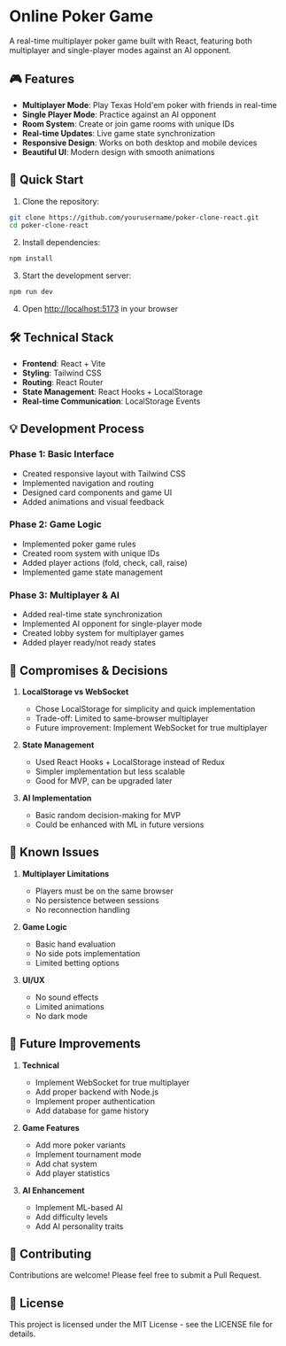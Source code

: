 # Online Poker Game

A real-time multiplayer poker game built with React, featuring both multiplayer and single-player modes against an AI opponent.

## 🎮 Features

- **Multiplayer Mode**: Play Texas Hold'em poker with friends in real-time
- **Single Player Mode**: Practice against an AI opponent
- **Room System**: Create or join game rooms with unique IDs
- **Real-time Updates**: Live game state synchronization
- **Responsive Design**: Works on both desktop and mobile devices
- **Beautiful UI**: Modern design with smooth animations

## 🚀 Quick Start

1. Clone the repository:
```bash
git clone https://github.com/yourusername/poker-clone-react.git
cd poker-clone-react
```

2. Install dependencies:
```bash
npm install
```

3. Start the development server:
```bash
npm run dev
```

4. Open [http://localhost:5173](http://localhost:5173) in your browser

## 🛠️ Technical Stack

- **Frontend**: React + Vite
- **Styling**: Tailwind CSS
- **Routing**: React Router
- **State Management**: React Hooks + LocalStorage
- **Real-time Communication**: LocalStorage Events

## 💡 Development Process

### Phase 1: Basic Interface
- Created responsive layout with Tailwind CSS
- Implemented navigation and routing
- Designed card components and game UI
- Added animations and visual feedback

### Phase 2: Game Logic
- Implemented poker game rules
- Created room system with unique IDs
- Added player actions (fold, check, call, raise)
- Implemented game state management

### Phase 3: Multiplayer & AI
- Added real-time state synchronization
- Implemented AI opponent for single-player mode
- Created lobby system for multiplayer games
- Added player ready/not ready states

## 🔄 Compromises & Decisions

1. **LocalStorage vs WebSocket**
   - Chose LocalStorage for simplicity and quick implementation
   - Trade-off: Limited to same-browser multiplayer
   - Future improvement: Implement WebSocket for true multiplayer

2. **State Management**
   - Used React Hooks + LocalStorage instead of Redux
   - Simpler implementation but less scalable
   - Good for MVP, can be upgraded later

3. **AI Implementation**
   - Basic random decision-making for MVP
   - Could be enhanced with ML in future versions

## 🐛 Known Issues

1. **Multiplayer Limitations**
   - Players must be on the same browser
   - No persistence between sessions
   - No reconnection handling

2. **Game Logic**
   - Basic hand evaluation
   - No side pots implementation
   - Limited betting options

3. **UI/UX**
   - No sound effects
   - Limited animations
   - No dark mode

## 🔮 Future Improvements

1. **Technical**
   - Implement WebSocket for true multiplayer
   - Add proper backend with Node.js
   - Implement proper authentication
   - Add database for game history

2. **Game Features**
   - Add more poker variants
   - Implement tournament mode
   - Add chat system
   - Add player statistics

3. **AI Enhancement**
   - Implement ML-based AI
   - Add difficulty levels
   - Add AI personality traits

## 🤝 Contributing

Contributions are welcome! Please feel free to submit a Pull Request.

## 📝 License

This project is licensed under the MIT License - see the LICENSE file for details.

